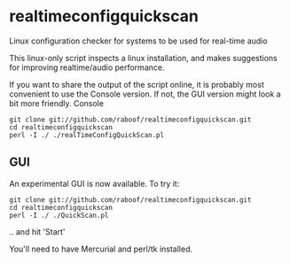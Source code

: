 realtimeconfigquickscan
=======================

Linux configuration checker for systems to be used for real-time audio

This linux-only script inspects a linux installation, and makes suggestions for improving realtime/audio performance.

If you want to share the output of the script online, it is probably most convenient to use the Console version. If not, the GUI version might look a bit more friendly.
Console

    git clone git://github.com/raboof/realtimeconfigquickscan.git
    cd realtimeconfigquickscan
    perl -I ./ ./realTimeConfigQuickScan.pl

GUI
---

An experimental GUI is now available. To try it:

    git clone git://github.com/raboof/realtimeconfigquickscan.git
    cd realtimeconfigquickscan
    perl -I ./ ./QuickScan.pl

.. and hit 'Start'

You'll need to have Mercurial and perl/tk installed. 
